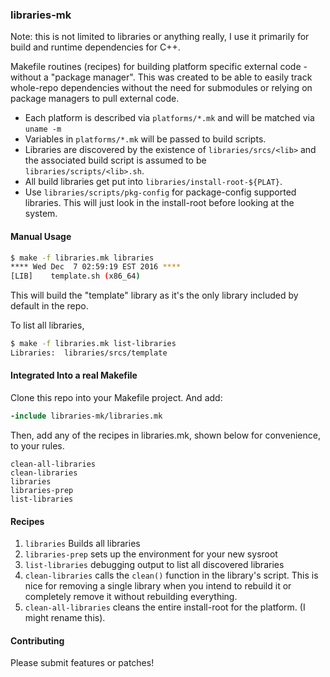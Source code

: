 ### libraries-mk

Note: this is not limited to libraries or anything really, I use it primarily for build and runtime dependencies for C++.

Makefile routines (recipes) for building platform specific external code - without a "package manager". This was created to be able to easily track whole-repo dependencies without the need for submodules or relying on package managers to pull external code.

* Each platform is described via `platforms/*.mk` and will be matched via `uname -m`
* Variables in `platforms/*.mk` will be passed to build scripts.
* Libraries are discovered by the existence of `libraries/srcs/<lib>` and the associated build script is assumed to be `libraries/scripts/<lib>.sh`.
* All build libraries get put into `libraries/install-root-${PLAT}`. 
* Use `libraries/scripts/pkg-config` for package-config supported libraries. This will just look in the install-root before looking at the system.

#### Manual Usage

```sh
$ make -f libraries.mk libraries
**** Wed Dec  7 02:59:19 EST 2016 ****
[LIB]    template.sh (x86_64)
```

This will build the "template" library as it's the only library included by default in the repo.

To list all libraries,

```sh
$ make -f libraries.mk list-libraries
Libraries:  libraries/srcs/template
```

#### Integrated Into a real Makefile

Clone this repo into your Makefile project. And add:

```makefile
-include libraries-mk/libraries.mk
```

Then, add any of the recipes in libraries.mk, shown below for convenience, to your rules.

```
clean-all-libraries
clean-libraries
libraries
libraries-prep
list-libraries
```

#### Recipes

1. `libraries` Builds all libraries
2. `libraries-prep` sets up the environment for your new sysroot
3. `list-libraries` debugging output to list all discovered libraries
4. `clean-libraries` calls the `clean()` function in the library's script. This is nice for removing a single library when you intend to rebuild it or completely remove it without rebuilding everything.
5. `clean-all-libraries` cleans the entire install-root for the platform. (I might rename this).

#### Contributing

Please submit features or patches!